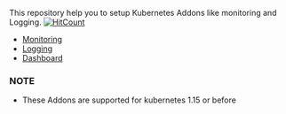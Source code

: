 This repository help you to setup Kubernetes Addons like monitoring and Logging. [![HitCount](http://hits.dwyl.com/angudadevops/k8s_addons.svg)](http://hits.dwyl.com/angudadevops/k8s_addons)


- [Monitoring](https://github.com/angudadevops/k8s_addons/tree/master/monitoring)
- [Logging](https://github.com/angudadevops/k8s_addons/tree/master/logging)
- [Dashboard](https://github.com/angudadevops/k8s_addons/tree/master/dashboard)

### NOTE
- These Addons are supported for kubernetes 1.15 or before

